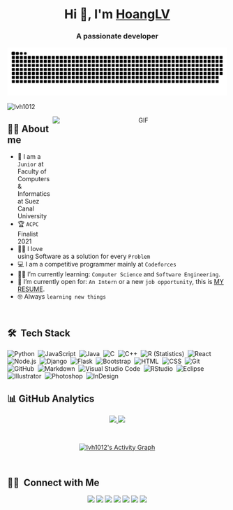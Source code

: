 <h1 align="center">Hi 👋, I'm <a href="#" target="blank">HoangLV</a></h1>
<h3 align="center">A passionate developer</h3>

<div align="center">
    <a href="https://1999azzar.github.io/1999AZZAR/">
        <img src="https://github.com/1999AZZAR/1999AZZAR/blob/main/resources/img/grid-snake.svg" alt="snake" /></a>
</div>

<p align="left"> <img src="https://komarev.com/ghpvc/?username=lvh1012&label=Profile%20views&color=0e75b6&style=flat"
        alt="lvh1012" /> </p>

<a target="_blank" align="center">
    <img align="right" top="500" height="300" width="400" alt="GIF"
        src="https://media.giphy.com/media/SWoSkN6DxTszqIKEqv/giphy.gif">
</a>

## :sassy_man: About me
- :school: I am a `Junior` at Faculty of Computers & Informatics at Suez Canal University
- :trophy: `ACPC` Finalist 2021
- :technologist: I love using Software as a solution for every `Problem`
- :computer: I am a competitive programmer mainly at `Codeforces`
- :student: I’m currently learning: `Computer Science` and `Software Engineering`.
- :thinking: I’m currently open for: `An Intern` or a new `job opportunity`, this is [MY
RESUME](https://drive.google.com/file/d/1gdiny_4f5TVbSdfyAQxokLMMrBTi054P/view?usp=sharing).
- :nerd_face: Always `learning new things`
<br>

## 🛠 &nbsp;Tech Stack
![Python](https://img.shields.io/badge/-Python-05122A?style=flat&logo=python)&nbsp;
![JavaScript](https://img.shields.io/badge/-JavaScript-05122A?style=flat&logo=javascript)&nbsp;
![Java](https://img.shields.io/badge/-Java-05122A?style=flat&logo=Java&logoColor=FFA518)&nbsp;
![C](https://img.shields.io/badge/-C-05122A?style=flat&logo=C&logoColor=A8B9CC)&nbsp;
![C++](https://img.shields.io/badge/-C++-05122A?style=flat&logo=C%2B%2B&logoColor=00599C)&nbsp;
![R (Statistics)](https://img.shields.io/badge/-R-05122A?style=flat&logo=R&logoColor=276DC3)&nbsp;
![React](https://img.shields.io/badge/-React-05122A?style=flat&logo=react)&nbsp;
![Node.js](https://img.shields.io/badge/-Node.js-05122A?style=flat&logo=node.js)&nbsp;
![Django](https://img.shields.io/badge/-Django-05122A?style=flat&logo=django&logoColor=092E20)&nbsp;
![Flask](https://img.shields.io/badge/-Flask-05122A?style=flat&logo=flask)&nbsp;
![Bootstrap](https://img.shields.io/badge/-Bootstrap-05122A?style=flat&logo=bootstrap&logoColor=563D7C)&nbsp;
![HTML](https://img.shields.io/badge/-HTML-05122A?style=flat&logo=HTML5)&nbsp;
![CSS](https://img.shields.io/badge/-CSS-05122A?style=flat&logo=CSS3&logoColor=1572B6)&nbsp;
![Git](https://img.shields.io/badge/-Git-05122A?style=flat&logo=git)&nbsp;
![GitHub](https://img.shields.io/badge/-GitHub-05122A?style=flat&logo=github)&nbsp;
![Markdown](https://img.shields.io/badge/-Markdown-05122A?style=flat&logo=markdown)&nbsp;
![Visual Studio
Code](https://img.shields.io/badge/-Visual%20Studio%20Code-05122A?style=flat&logo=visual-studio-code&logoColor=007ACC)&nbsp;
![RStudio](https://img.shields.io/badge/-RStudio-05122A?style=flat&logo=rstudio)&nbsp;
![Eclipse](https://img.shields.io/badge/-Eclipse-05122A?style=flat&logo=eclipse-ide&logoColor=2C2255)&nbsp;
![Illustrator](https://img.shields.io/badge/-Illustrator-05122A?style=flat&logo=adobe-illustrator)&nbsp;
![Photoshop](https://img.shields.io/badge/-Photoshop-05122A?style=flat&logo=adobe-photoshop)&nbsp;
![InDesign](https://img.shields.io/badge/-InDesign-05122A?style=flat&logo=adobe-indesign)
<br>

## 📊 GitHub Analytics
<p align="center">
    <a href="https://github.com/lvh1012/">
        <p align="center">
            <a href="https://github.com/lvh1012">
                <img height="180em"
                    src="https://github-readme-stats-eight-theta.vercel.app/api?username=lvh1012&show_icons=true&theme=algolia&include_all_commits=true&count_private=true" />
                <img height="180em"
                    src="https://github-readme-stats-eight-theta.vercel.app/api/top-langs/?username=lvh1012&layout=compact&langs_count=8&theme=algolia" />
            </a>
        </p>
    </a>
</p>
<br />
<p align="center">
    <a href="https://github.com/lvh1012"><img alt="lvh1012's Activity Graph"
            src="https://activity-graph.herokuapp.com/graph?username=lvh1012&custom_title=lvh1012's%20Contribution%20Graph&theme=react-dark" /></a>
</p>
<br />

## 🤝🏻 &nbsp;Connect with Me

<p align="center">
    <a href="https://www.adityavsingh.com"><img
            src="https://img.shields.io/badge/-adityavsingh.com-3423A6?style=flat&logo=Google-Chrome&logoColor=white" /></a>
    <a href="https://linkedin.com/in/AVS1508"><img
            src="https://img.shields.io/badge/-Aditya%20Vikram%20Singh-0077B5?style=flat&logo=Linkedin&logoColor=white" /></a>
    <a href="mailto:avsingh@umass.edu"><img
            src="https://img.shields.io/badge/-avsingh@umass.edu-D14836?style=flat&logo=Gmail&logoColor=white" /></a>
    <a href="https://instagram.com/adityavs_"><img
            src="https://img.shields.io/badge/-@adityavs__-E4405F?style=flat&logo=Instagram&logoColor=white" /></a>
    <a href="https://facebook.com/AVS1508"><img
            src="https://img.shields.io/badge/-@AVS1508-1877F2?style=flat&logo=Facebook&logoColor=white" /></a>
    <a href="https://www.pinterest.ca/AVS1508"><img
            src="https://img.shields.io/badge/-@AVS1508-BD081C?style=flat&logo=Pinterest&logoColor=white" /></a>
    <a href="https://www.behance.net/AVS1508"><img
            src="https://img.shields.io/badge/-@AVS1508-1769FF?style=flat&logo=Behance&logoColor=white" /></a>
</p>
